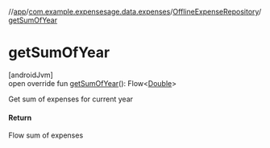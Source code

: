 //[app](../../../index.md)/[com.example.expensesage.data.expenses](../index.md)/[OfflineExpenseRepository](index.md)/[getSumOfYear](get-sum-of-year.md)

# getSumOfYear

[androidJvm]\
open override fun [getSumOfYear](get-sum-of-year.md)(): Flow&lt;[Double](https://kotlinlang.org/api/latest/jvm/stdlib/kotlin/-double/index.html)&gt;

Get sum of expenses for current year

#### Return

Flow<Double> sum of expenses
